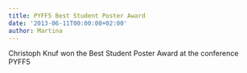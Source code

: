 ```yaml
---
title: PYFF5 Best Student Poster Award
date: '2013-06-11T00:00:00+02:00'
author: Martina
---
```

Christoph Knuf won the Best Student Poster Award at the conference PYFF5
